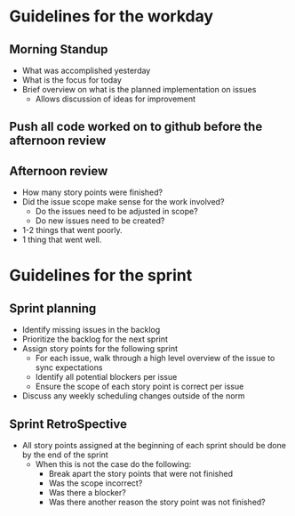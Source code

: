 # Guidelines for the workday
## Morning Standup
- What was accomplished yesterday
- What is the focus for today
- Brief overview on what is the planned implementation on issues
    - Allows discussion of ideas for improvement

## Push all code worked on to github before the afternoon review

## Afternoon review
- How many story points were finished?
- Did the issue scope make sense for the work involved?
    - Do the issues need to be adjusted in scope?
    - Do new issues need to be created?
- 1-2 things that went poorly.
- 1 thing that went well.

# Guidelines for the sprint
## Sprint planning
- Identify missing issues in the backlog
- Prioritize the backlog for the next sprint
- Assign story points for the following sprint
    - For each issue, walk through a high level overview of the issue to sync expectations
    - Identify all potential blockers per issue
    - Ensure the scope of each story point is correct per issue
- Discuss any weekly scheduling changes outside of the norm

## Sprint RetroSpective
- All story points assigned at the beginning of each sprint should be done by the end of the sprint
    - When this is not the case do the following:
        - Break apart the story points that were not finished
        - Was the scope incorrect?
        - Was there a blocker?
        - Was there another reason the story point was not finished?

